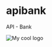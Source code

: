 # apibank
API - Bank


<img src="https://www.bambui.ifmg.edu.br/portal_padrao_joomla/joomla/images/phocagallery/galeria2/thumbs/phoca_thumb_l_image03_grd.png" alt="My cool logo"/>

